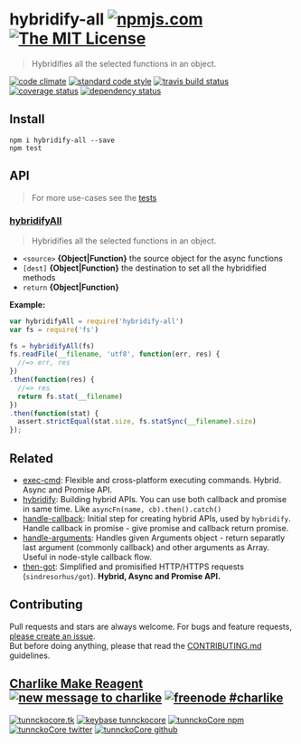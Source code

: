 # hybridify-all [![npmjs.com][npmjs-img]][npmjs-url] [![The MIT License][license-img]][license-url] 

> Hybridifies all the selected functions in an object.

[![code climate][codeclimate-img]][codeclimate-url] [![standard code style][standard-img]][standard-url] [![travis build status][travis-img]][travis-url] [![coverage status][coveralls-img]][coveralls-url] [![dependency status][david-img]][david-url]


## Install
```
npm i hybridify-all --save
npm test
```


## API
> For more use-cases see the [tests](./test.js)

### [hybridifyAll](./index.js#L41)
> Hybridifies all the selected functions in an object.

- `<source>` **{Object|Function}** the source object for the async functions  
- `[dest]` **{Object|Function}** the destination to set all the hybridified methods
- `return` **{Object|Function}**

**Example:**

```js
var hybridifyAll = require('hybridify-all')
var fs = require('fs')

fs = hybridifyAll(fs)
fs.readFile(__filename, 'utf8', function(err, res) {
  //=> err, res
})
.then(function(res) {
  //=> res
  return fs.stat(__filename)
})
.then(function(stat) {
  assert.strictEqual(stat.size, fs.statSync(__filename).size)
});
```


## Related
- [exec-cmd](https://github.com/hybridables/exec-cmd): Flexible and cross-platform executing commands. Hybrid. Async and Promise API.
- [hybridify](https://github.com/hybridables/hybridify#readme): Building hybrid APIs. You can use both callback and promise in same time.  Like `asyncFn(name, cb).then().catch()`
- [handle-callback](https://github.com/hybridables/handle-callback): Initial step for creating hybrid APIs, used by `hybridify`. Handle callback in promise - give promise and callback return promise.
- [handle-arguments](https://github.com/hybridables/handle-arguments#readme): Handles given Arguments object - return separatly last argument (commonly callback) and other arguments as Array. Useful in node-style callback flow.
- [then-got](https://github.com/hybridables/then-got): Simplified and promisified HTTP/HTTPS requests (`sindresorhus/got`). **Hybrid, Async and Promise API.**


## Contributing

Pull requests and stars are always welcome. For bugs and feature requests, [please create an issue](https://github.com/hybridables/hybridify-all/issues/new).  
But before doing anything, please that read the [CONTRIBUTING.md](./CONTRIBUTING.md) guidelines.


## [Charlike Make Reagent](http://j.mp/1stW47C) [![new message to charlike][new-message-img]][new-message-url] [![freenode #charlike][freenode-img]][freenode-url]

[![tunnckocore.tk][author-www-img]][author-www-url] [![keybase tunnckocore][keybase-img]][keybase-url] [![tunnckoCore npm][author-npm-img]][author-npm-url] [![tunnckoCore twitter][author-twitter-img]][author-twitter-url] [![tunnckoCore github][author-github-img]][author-github-url]


[npmjs-url]: https://www.npmjs.com/package/hybridify-all
[npmjs-img]: https://img.shields.io/npm/v/hybridify-all.svg?label=hybridify-all

[license-url]: https://github.com/hybridables/hybridify-all/blob/master/LICENSE.md
[license-img]: https://img.shields.io/badge/license-MIT-blue.svg


[codeclimate-url]: https://codeclimate.com/github/hybridables/hybridify-all
[codeclimate-img]: https://img.shields.io/codeclimate/github/hybridables/hybridify-all.svg

[travis-url]: https://travis-ci.org/hybridables/hybridify-all
[travis-img]: https://img.shields.io/travis/hybridables/hybridify-all.svg

[coveralls-url]: https://coveralls.io/r/hybridables/hybridify-all
[coveralls-img]: https://img.shields.io/coveralls/hybridables/hybridify-all.svg

[david-url]: https://david-dm.org/hybridables/hybridify-all
[david-img]: https://img.shields.io/david/hybridables/hybridify-all.svg

[standard-url]: https://github.com/feross/standard
[standard-img]: https://img.shields.io/badge/code%20style-standard-brightgreen.svg


[author-www-url]: http://www.tunnckocore.tk
[author-www-img]: https://img.shields.io/badge/www-tunnckocore.tk-fe7d37.svg

[keybase-url]: https://keybase.io/tunnckocore
[keybase-img]: https://img.shields.io/badge/keybase-tunnckocore-8a7967.svg

[author-npm-url]: https://www.npmjs.com/~tunnckocore
[author-npm-img]: https://img.shields.io/badge/npm-~tunnckocore-cb3837.svg

[author-twitter-url]: https://twitter.com/tunnckoCore
[author-twitter-img]: https://img.shields.io/badge/twitter-@tunnckoCore-55acee.svg

[author-github-url]: https://github.com/tunnckoCore
[author-github-img]: https://img.shields.io/badge/github-@tunnckoCore-4183c4.svg

[freenode-url]: http://webchat.freenode.net/?channels=charlike
[freenode-img]: https://img.shields.io/badge/freenode-%23charlike-5654a4.svg

[new-message-url]: https://github.com/tunnckoCore/messages
[new-message-img]: https://img.shields.io/badge/send%20me-message-green.svg